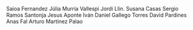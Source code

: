 Saioa Fernandez
Júlia Murria Vallespí
Jordi Llin.
Susana Casas
Sergio Ramos Santonja
Jesus Aponte
Iván Daniel Gallego Torres
David Pardines
Anas Fal
Arturo Martinez Palao

